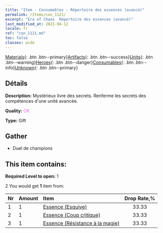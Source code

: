 ```yaml
---
title: "Item - Consumables - Répertoire des essences (avancé)"
permalink: /Items/con_1121/
excerpt: "Era of Chaos  Répertoire des essences (avancé)"
last_modified_at: 2021-04-12
locale: fr
ref: "con_1121.md"
toc: false
classes: wide
---
```

 [Materials](/fr/Items/){: .btn .btn--primary}[Artifacts](/fr/Items/Artifacts/){: .btn .btn--success}[Units](/fr/Items/Units/){: .btn .btn--warning}[Heroes](/fr/Items/Heroes/){: .btn .btn--danger}[Consumables](/fr/Items/Consumables/){: .btn .btn--info}[Unknown](/fr/Items/Unknown/){: .btn .btn--primary}

## Détails
 **Description:** Mystérieux livre des secrets. Renferme les secrets des compétences d'une unité avancée.

 **Quality:** <span style="color: #DA70D6">OK</span>

 **Type:** Gift

## Gather

*    Duel de champions 

## This item contains:

 **Required Level to open:** 1

 2 You would get **1** item  from:

  | Nr | Amount |     Item    | Drop Rate,% |
  |:---|:-------|:------------|:---------:|
  | 1 | 1 | [Essence (Esquive)](/fr/Items/con_1114/) | 33.33 | 
  | 2 | 1 | [Essence (Coup critique)](/fr/Items/con_1115/) | 33.33 | 
  | 3 | 1 | [Essence (Résistance à la magie)](/fr/Items/con_1118/) | 33.33 | 
